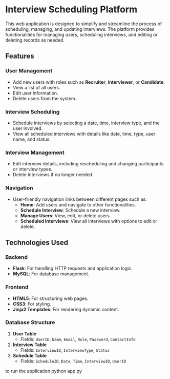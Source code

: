 # Interview Scheduling Platform

This web application is designed to simplify and streamline the process of scheduling, managing, and updating interviews. The platform provides functionalities for managing users, scheduling interviews, and editing or deleting records as needed.

## Features

### User Management
- Add new users with roles such as **Recruiter**, **Interviewer**, or **Candidate**.
- View a list of all users.
- Edit user information.
- Delete users from the system.

### Interview Scheduling
- Schedule interviews by selecting a date, time, interview type, and the user involved.
- View all scheduled interviews with details like date, time, type, user name, and status.

### Interview Management
- Edit interview details, including rescheduling and changing participants or interview types.
- Delete interviews if no longer needed.

### Navigation
- User-friendly navigation links between different pages such as:
  - **Home**: Add users and navigate to other functionalities.
  - **Schedule Interview**: Schedule a new interview.
  - **Manage Users**: View, edit, or delete users.
  - **Scheduled Interviews**: View all interviews with options to edit or delete.

## Technologies Used

### Backend
- **Flask**: For handling HTTP requests and application logic.
- **MySQL**: For database management.

### Frontend
- **HTML5**: For structuring web pages.
- **CSS3**: For styling.
- **Jinja2 Templates**: For rendering dynamic content.

### Database Structure
1. **User Table**
   - Fields: `UserID`, `Name`, `Email`, `Role`, `Password`, `ContactInfo`
2. **Interview Table**
   - Fields: `InterviewID`, `InterviewType`, `Status`
3. **Schedule Table**
   - Fields: `ScheduleID`, `Date`, `Time`, `InterviewID`, `UserID`

to run the application
python app.py
